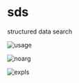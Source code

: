 # sds
structured data search

![usage](https://raw.githubusercontent.com/monsterkodi/sds/master/img/sds-h.png)

![noarg](https://raw.githubusercontent.com/monsterkodi/sds/master/img/sds.png)

![expls](https://raw.githubusercontent.com/monsterkodi/sds/master/img/sds-k.png)
